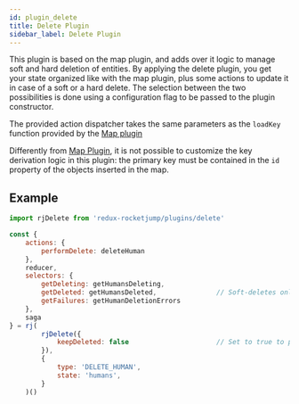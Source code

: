 ```yaml
---
id: plugin_delete
title: Delete Plugin
sidebar_label: Delete Plugin
---
```

This plugin is based on the map plugin, and adds over it logic to manage soft and hard deletion of entities. By applying the delete plugin, you get your state organized like with the map plugin, plus some actions to update it in case of a soft or a hard delete. The selection between the two possibilities is done using a configuration flag to be passed to the plugin constructor.

The provided action dispatcher takes the same parameters as the `loadKey` function provided by the [Map plugin](plugins/map.md)

Differently from [Map Plugin](plugins/map.md), it is not possible to customize the key derivation logic in this plugin: the primary key must be contained in the `id` property of the objects inserted in the map.

## Example
```js
import rjDelete from 'redux-rocketjump/plugins/delete'

const { 
    actions: { 
        performDelete: deleteHuman 
    },
    reducer,
    selectors: {
        getDeleting: getHumansDeleting,
        getDeleted: getHumansDeleted,               // Soft-deletes only
        getFailures: getHumanDeletionErrors
    },
    saga
} = rj(
        rjDelete({
            keepDeleted: false                      // Set to true to perform a soft delete
        }),
        {
            type: 'DELETE_HUMAN',
            state: 'humans',
        }
    )()
```
